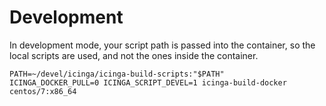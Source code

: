 Development
===========

In development mode, your script path is passed into the container, so the
local scripts are used, and not the ones inside the container.

```
PATH=~/devel/icinga/icinga-build-scripts:"$PATH"
ICINGA_DOCKER_PULL=0 ICINGA_SCRIPT_DEVEL=1 icinga-build-docker centos/7:x86_64
```

